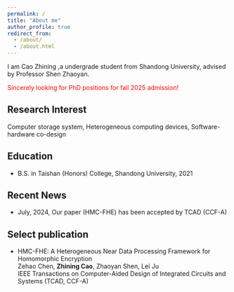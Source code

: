 ```yaml
---
permalink: /
title: "About me"
author_profile: true
redirect_from: 
  - /about/
  - /about.html
---
```


I am Cao Zhining ,a undergrade student from Shandong University, advised by Professor Shen Zhaoyan.

<font color="red"> Sincerely looking for PhD positions for fall 2025 admission! </font>

Research Interest
---------
Computer storage system, Heterogeneous computing devices, Software-hardware co-design

Education
---------
* B.S. in Taishan (Honors) College, Shandong University, 2021

Recent News
---------
* July, 2024, Our paper (HMC-FHE) has been accepted by TCAD (CCF-A)

Select publication
---------
* HMC-FHE: A Heterogeneous Near Data Processing Framework for Homomorphic Encryption<br>
  <publicationfont>Zehao Chen, **Zhining Cao**, Zhaoyan Shen, Lei Ju</publicationfont><br>
  <publicationfont>IEEE Transactions on Computer-Aided Design of Integrated Circuits and Systems (TCAD, CCF-A)</publicationfont><br>


<style>
  publicationfont{
    line-height:1
  }
</style>